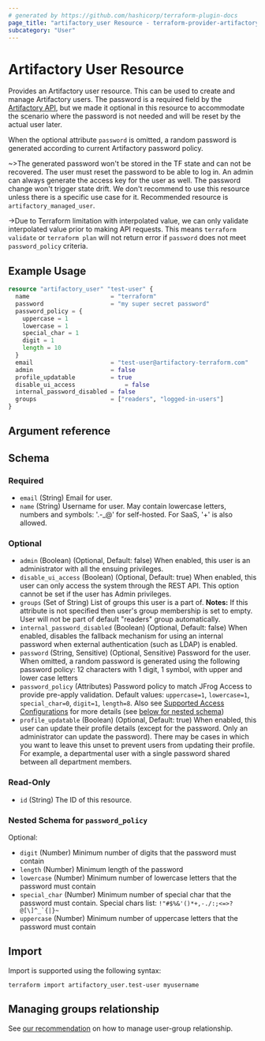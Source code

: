 ```yaml
---
# generated by https://github.com/hashicorp/terraform-plugin-docs
page_title: "artifactory_user Resource - terraform-provider-artifactory"
subcategory: "User"
---
```

# Artifactory User Resource

Provides an Artifactory user resource. This can be used to create and manage Artifactory users.
The password is a required field by the [Artifactory API](https://www.jfrog.com/confluence/display/JFROG/Artifactory+REST+API#ArtifactoryRESTAPI-CreateorReplaceUser), but we made it optional in this resource to accommodate the scenario where the password is not needed and will be reset by the actual user later.  

When the optional attribute `password` is omitted, a random password is generated according to current Artifactory password policy.

~>The generated password won't be stored in the TF state and can not be recovered. The user must reset the password to be able to log in. An admin can always generate the access key for the user as well. The password change won't trigger state drift. We don't recommend to use this resource unless there is a specific use case for it. Recommended resource is `artifactory_managed_user`.

->Due to Terraform limitation with interpolated value, we can only validate interpolated value prior to making API requests. This means `terraform validate` or `terraform plan` will not return error if `password` does not meet `password_policy` criteria.

## Example Usage

```terraform
resource "artifactory_user" "test-user" {
  name                       = "terraform"
  password                   = "my super secret password"
  password_policy = {
    uppercase = 1
    lowercase = 1
    special_char = 1
    digit = 1
    length = 10
  }
  email                      = "test-user@artifactory-terraform.com"
  admin                      = false
  profile_updatable          = true
  disable_ui_access			     = false
  internal_password_disabled = false
  groups                     = ["readers", "logged-in-users"]
}
```

## Argument reference

<!-- schema generated by tfplugindocs -->
## Schema

### Required

- `email` (String) Email for user.
- `name` (String) Username for user. May contain lowercase letters, numbers and symbols: '.-_@' for self-hosted. For SaaS, '+' is also allowed.

### Optional

- `admin` (Boolean) (Optional, Default: false) When enabled, this user is an administrator with all the ensuing privileges.
- `disable_ui_access` (Boolean) (Optional, Default: true) When enabled, this user can only access the system through the REST API. This option cannot be set if the user has Admin privileges.
- `groups` (Set of String) List of groups this user is a part of. **Notes:** If this attribute is not specified then user's group membership is set to empty. User will not be part of default "readers" group automatically.
- `internal_password_disabled` (Boolean) (Optional, Default: false) When enabled, disables the fallback mechanism for using an internal password when external authentication (such as LDAP) is enabled.
- `password` (String, Sensitive) (Optional, Sensitive) Password for the user. When omitted, a random password is generated using the following password policy: 12 characters with 1 digit, 1 symbol, with upper and lower case letters
- `password_policy` (Attributes) Password policy to match JFrog Access to provide pre-apply validation. Default values: `uppercase=1`, `lowercase=1`, `special_char=0`, `digit=1`, `length=8`. Also see [Supported Access Configurations](https://jfrog.com/help/r/jfrog-installation-setup-documentation/supported-access-configurations) for more details (see [below for nested schema](#nestedatt--password_policy))
- `profile_updatable` (Boolean) (Optional, Default: true) When enabled, this user can update their profile details (except for the password. Only an administrator can update the password). There may be cases in which you want to leave this unset to prevent users from updating their profile. For example, a departmental user with a single password shared between all department members.

### Read-Only

- `id` (String) The ID of this resource.

<a id="nestedatt--password_policy"></a>
### Nested Schema for `password_policy`

Optional:

- `digit` (Number) Minimum number of digits that the password must contain
- `length` (Number) Minimum length of the password
- `lowercase` (Number) Minimum number of lowercase letters that the password must contain
- `special_char` (Number) Minimum number of special char that the password must contain. Special chars list: ``!"#$%&'()*+,-./:;<=>?@[\]^_`{|}~``
- `uppercase` (Number) Minimum number of uppercase letters that the password must contain

## Import

Import is supported using the following syntax:

```shell
terraform import artifactory_user.test-user myusername
```

## Managing groups relationship

See [our recommendation](guides/user_group.md) on how to manage user-group relationship.
